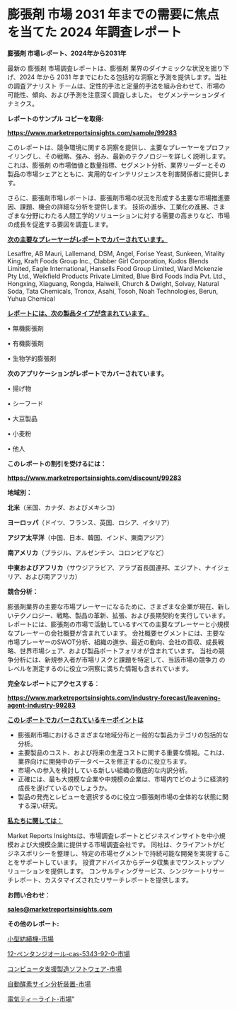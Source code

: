 # 膨張剤 市場 2031 年までの需要に焦点を当てた 2024 年調査レポート

<strong>膨張剤 市場レポート、2024年から2031年</strong>

最新の 膨張剤 市場調査レポートは、膨張剤 業界のダイナミックな状況を掘り下げ、2024 年から 2031 年までにわたる包括的な洞察と予測を提供します。当社の調査アナリスト チームは、定性的手法と定量的手法を組み合わせて、市場の可能性、傾向、および予測を注意深く調査しました。 セグメンテーションダイナミクス。



<strong>レポートのサンプル コピーを取得:</strong> <a href=https://www.marketreportsinsights.com/sample/99283>

<strong><u>https://www.marketreportsinsights.com/sample/99283</u></strong></a>

このレポートは、競争環境に関する洞察を提供し、主要なプレーヤーをプロファイリングし、その戦略、強み、弱み、最新のテクノロジーを詳しく説明します。 これは、膨張剤 の市場価値と数量指標、セグメント分析、業界リーダーとその製品の市場シェアとともに、実用的なインテリジェンスを利害関係者に提供します。

さらに、膨張剤市場レポートは、膨張剤市場の状況を形成する主要な市場推進要因、課題、機会の詳細な分析を提供します。 技術の進歩、工業化の進展、さまざまな分野にわたる人間工学的ソリューションに対する需要の高まりなど、市場の成長を促進する要因を調査します。



<strong><u>次の主要なプレーヤーがレポートでカバーされています。</u></strong>

Lesaffre, AB Mauri, Lallemand, DSM, Angel, Forise Yeast, Sunkeen, Vitality King, Kraft Foods Group Inc., Clabber Girl Corporation, Kudos Blends Limited, Eagle International, Hansells Food Group Limited, Ward Mckenzie Pty Ltd., Weikfield Products Private Limited, Blue Bird Foods India Pvt. Ltd., Hongxing, Xiaguang, Rongda, Haiweili, Church & Dwight, Solvay, Natural Soda, Tata Chemicals, Tronox, Asahi, Tosoh, Noah Technologies, Berun, Yuhua Chemical



<strong><u><b>レポートには、次の製品タイプが含まれています。</b></u></strong>

• 無機膨張剤

• 有機膨張剤

• 生物学的膨張剤



<strong><b>次のアプリケーションがレポートでカバーされています。</b></strong>

• 揚げ物

• シーフード

• 大豆製品

• 小麦粉

• 他人



<strong><b>このレポートの割引を受けるには：</b></strong><a href=https://www.marketreportsinsights.com/discount/99283>

<strong><u>https://www.marketreportsinsights.com/discount/99283</u></strong></a>



<strong>地域別：</strong>



<strong>北米</strong>（米国、カナダ、およびメキシコ）



<strong>ヨーロッパ</strong>（ドイツ、フランス、英国、ロシア、イタリア）



<strong>アジア太平洋</strong>（中国、日本、韓国、インド、東南アジア）



<strong>南アメリカ</strong>（ブラジル、アルゼンチン、コロンビアなど）



<strong>中東およびアフリカ</strong>（サウジアラビア、アラブ首長国連邦、エジプト、ナイジェリア、および南アフリカ）



<strong>競合分析：</strong>

膨張剤業界の主要な市場プレーヤーになるために、さまざまな企業が現在、新しいテクノロジー、戦略、製品の革新、拡張、および長期契約を実行しています。 レポートには、膨張剤の市場で活動しているすべての主要なプレーヤーと小規模なプレーヤーの会社概要が含まれています。 会社概要セグメントには、主要な市場プレーヤーのSWOT分析、組織の進歩、最近の動向、会社の買収、成長戦略、世界市場シェア、および製品ポートフォリオが含まれています。 当社の競争分析には、新規参入者が市場リスクと課題を特定して、当該市場の競争力 のレベルを測定するのに役立つ洞察に満ちた情報も含まれています。



<strong>完全なレポートにアクセスする</strong>：

<a href=https://www.marketreportsinsights.com/industry-forecast/leavening-agent-industry-99283>

<strong><u>https://www.marketreportsinsights.com/industry-forecast/leavening-agent-industry-99283</u></strong></a>



<strong><u><b>このレポートでカバーされているキーポイントは</b></u></strong>
<ul>
  <li>膨張剤市場におけるさまざまな地域分布と一般的な製品カテゴリの包括的な分析。</li>
  <li>主要製品のコスト、および将来の生産コストに関する重要な情報。これは、業界向けに開発中のデータベースを修正するのに役立ちます。</li>
  <li>市場への参入を検討している新しい組織の徹底的な内訳分析。</li>
  <li>正確には、最も大規模な企業や中規模の企業は、市場内でどのように経済的成長を遂げているのでしょうか。</li>
  <li>製品の発売とレビューを選択するのに役立つ膨張剤市場の全体的な状態に関する深い研究。</li>
</ul>


<strong><u><b>私たちに関しては：</b></u></strong>

Market Reports Insightsは、市場調査レポートとビジネスインサイトを中小規模および大規模企業に提供する市場調査会社です。 同社は、クライアントがビジネスポリシーを整理し、特定の市場セグメントで持続可能な開発を実現することをサポートしています。 投資アドバイスからデータ収集までワンストップソリューションを提供します。 コンサルティングサービス、シンジケートリサーチレポート、カスタマイズされたリサーチレポートを提供します。



<strong><b>お問い合わせ</b></strong>：

<a href=mailto:sales@marketreportsinsights.com>

<strong><u>sales@marketreportsinsights.com</u></strong></a>



<strong>その他のレポート:</strong>

<a href=https://www.linkedin.com/pulse/小型紡績機-市場-2023-収益と成長ドライバー-2030-trend-tracking-toolbox-24-analysis-nrqjf/>小型紡績機-市場</a>

<a href=https://www.linkedin.com/pulse/12-ペンタンジオール-cas-5343-92-0-市場-2023-swot-6zumf/>12-ペンタンジオール-cas-5343-92-0-市場</a>

<a href=https://www.linkedin.com/pulse/コンピュータ支援製造ソフトウェア-市場-2023-年のダイナミクスとビジネストレンド-uft2f/>コンピュータ支援製造ソフトウェア-市場</a>

<a href=https://www.linkedin.com/pulse/自動酵素サイン分析装置-市場-2030-年までの需要に焦点を当てた-2023-on7zf/>自動酵素サイン分析装置-市場</a>

<a href=https://www.linkedin.com/pulse/電気ティーライト-市場-2023-収益と成長ドライバー-2030-analytics-achievers-24-analysis-j4rgf/>電気ティーライト-市場</a>"
